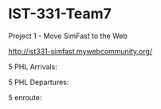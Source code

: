 # IST-331-Team7

Project 1 - Move SimFast to the Web

http://ist331-simfast.mywebcommunity.org/

5 PHL Arrivals:

5 PHL Departures:

5 enroute: